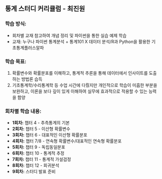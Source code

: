 ## 통계 스터디 커리큘럼 - 최진원

### **학습 방식:**
- 회차별 교재 참고하여 개념 정리 및 파이썬을 통한 실습 예제 학습
- 교재: 누구나 파이썬 통계분석 + 통계101 X 데이터 분석/R과 Python을 활용한 기초통계플러스알파

### **학습 목표:**
1. 확률변수와 확률분포를 이해하고, 통계적 추론을 통해 데이터에서 인사이트를 도출하는 방법론 습득
2. 기초통계학/수리통계학 등 수업 시간에 다뤘지만 개인적으로 학습이 미흡한 부분을 보완하고, 이론을 보다 깊이 있게 이해하여 실무에 효과적으로 적용할 수 있는 능력을 함양

### 회차별 학습 내용:
- **1회차:** 챕터 4 - 추측통계의 기본
- **2회차:** 챕터 5 - 이산형 확률변수
- **3회차:** 챕터 6 - 대표적인 이산형 확률분포
- **4회차:** 챕터 7/8 - 연속형 확률변수/대표적인 연속형 확률분포
- **5회차:** 챕터 9 - 독립동일분포
- **6회차:** 챕터 10 - 통계적 추정
- **7회차:** 챕터 11 - 통계적 가설검정
- **8회차:** 챕터 12 - 회귀분석
- **9회차:** 스터디 발표 준비
